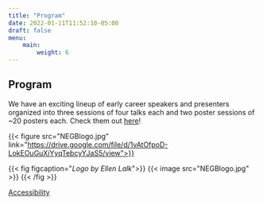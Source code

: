 ```yaml
---
title: "Program"
date: 2022-01-11T11:52:10-05:00
draft: false
menu:
    main:
        weight: 6
---
```


## Program

We have an exciting lineup of early career speakers and presenters organized into three sessions of four talks each and two poster sessions of ~20 posters each. Check them out [here](https://drive.google.com/file/d/1vAtOfpoD-LokEOuGuXiYyqTebcyYJaS5/view)!

{{< figure src="NEGBlogo.jpg" link="https://drive.google.com/file/d/1vAtOfpoD-LokEOuGuXiYyqTebcyYJaS5/view">}}

{{< fig figcaption="*Logo by Ellen Lalk*">}}
{{< image src="NEGBlogo.jpg" >}}
{{< /fig >}}

<footer>
 <a href="https://accessibility.mit.edu">Accessibility</a>
</footer>
